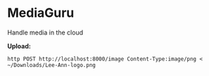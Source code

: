 # MediaGuru
Handle media in the cloud

**Upload:**

```
http POST http://localhost:8000/image Content-Type:image/png < ~/Downloads/Lee-Ann-logo.png
```
